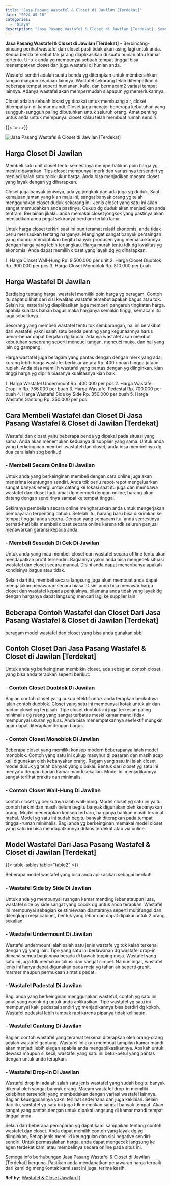 ```yaml
---
title: "Jasa Pasang Wastafel & Closet di Jawilan [Terdekat]"
date: "2024-09-10"
categories: 
  - "biaya"
description: "Jasa Pasang Wastafel & Closet di Jawilan [Terdekat]. Semoga info berhubungan Jasa Pasang Wastafel & Closet di Jawilan [Terdekat] berguna. Pastikan anda men..."
---
```


**Jasa Pasang Wastafel & Closet di Jawilan \[Terdekat\]** – Berbincang-bincang perihal wastafel dan closet pasti tidak akan asing lagi untuk anda. Kedua benda tersebut tak jarang diaplikasikan di suatu hunian atau kamar tertentu. Untuk anda yg mempunyai sebuah tempat tinggal bisa menempatkan closet dan juga wastafel di hunian anda.

Wastafel sendiri adalah suatu benda yg diterapkan untuk membersihkan tangan maupun keadaan lainnya. Wastafel sekarang telah ditempatkan di beberapa tempat seperti hunianan, kafe, dan bermacam2 variasi tempat lainnya. Adanya wastafel akan mempermudah siapapun yg memerlukannya.

Closet adalah sebuah lokasi yg dipakai untuk membuang air, closet ditempatkan di kamar mandi. Closet juga menajdi beberapa kebutuhan yang sungguh-sungguh paling dibutuhkan untuk seluruh orang. Amat penting untuk anda untuk mempunyai closet kalau telah membuat rumah sendiri.

{{< toc >}}

![Jasa Pasang Wastafel & Closet di Jawilan [Terdekat]](/images/wastafel-closet-murah11.png)

## Harga Closet Di Jawilan

Membeli satu unit closet tentu semestinya memperhatikan poin harga yg mesti dibayarkan. Tips closet mempunyai merk dan variasinya tersendiri yg menjadi salah satu tolok ukur harga. Anda bisa menjadikan macam closet yang layak dengan yg diharapkan.

Closet juga banyak jenisnya, ada yg jongkok dan ada juga yg duduk. Saat kemajuan jaman yang kian maju ini, sangat banyak orang yg telah menggunakan closet duduk sekarang ini. Jenis closet yang satu ini akan sangat memudahkan anda pastinya. Cukup dg duduk akan menjadikan anda tentram. Berlainan jikalau anda memakai closet jongkok yang pastinya akan menjadikan anda pegal sekiranya berdiam terlalu lama.

Untuk harga closet terkini saat ini pun teramat relatif ekonomis, anda tidak perlu merisaukan tentang harganya. Mengingat sangat banyak persaingan yang muncul menciptakan begitu banyak produsen yang memasarkannya dengan harga yang lebih terjangkau. Harga murah tentu tdk dg kwalitas yg ekonomis. Anda dapat memilih closet yang layak dg yg diharapkan.

1\. Harga Closet Wall-Hung Rp. 9.500.000 per unit 2. Harga Closet Duoblok Rp. 900.000 per pcs 3. Harga Closet Monoblok Rp. 810.000 per buah

## Harga Wastafel Di Jawilan

Berdialog tentang harga, wastafel memiliki poin harga yg beragam. Contoh itu dapat dilihat dari sisi kwalitas wastafel tersebut apakah bagus atau tdk. Selain itu, material yg diaplikasikan juga memberi pengaruh tingkatan harga. apabila kualitas bahan bagus maka harganya semakin tinggi, semacam itu juga sebaliknya.

Sesorang yang membeli wastafel tentu tdk sembarangan, hal ini berakibat dari wastafel yakni salah satu benda penting yang kegunaannya harus benar-benar dapat berjalan dg lancar. Adanya wastafel akan membut kebutuhan seseorang seperti mencuci tangan, mencuci muka, dan hal yang lain dg gampang.

Harga wastafel juga beragam yang pantas dengan dengan merk yang ada, kurang lebih harga wastafel berkisar antara Rp. 400 ribuan hingga jutaan rupiah. Anda bisa memilih wastafel yang pantas dengan yg diinginkan. kian tinggi harga yg dipilih biasanya kualitasnya kian baik.

1\. Harga Wastafel Undermount Rp. 400.000 per pcs 2. Harga Wastafel Drop-in Rp. 786.000 per buah 3. Harga Wastafel Pedestal Rp. 700.000 per buah 4. Harga Wastafel Side by Side Rp. 350.000 per buah 5. Harga Wastafel Gantung Rp. 350.000 per pcs

## Cara Membeli Wastafel dan Closet Di Jasa Pasang Wastafel & Closet di Jawilan \[Terdekat\]

Wastafel dan closet yaitu beberapa benda yg dipakai pada situasi yang sama. Anda akan menemukan keduanya di supplier yang sama. Untuk anda yang berkeinginan membeli wastafel dan closet, anda bisa membelinya dg dua cara ialah sbg berikut!

### \- Membeli Secara Online Di Jawilan

Untuk anda yang berkeinginan membeli dengan cara online juga akan menerima keuntungan sendiri. Anda tdk perlu repot-repot mengeluarkan sangat banyak energi untuk datang ke lokasi saat itu juga dan membawa wastafel dan kloset tadi. amat dg membeli dengan online, barang akan datang dengan sendirinya sampai ke tempat tinggal.

Sekiranya pembelian secara online mengharuskan anda untuk mengerjakan pembayaran terpenting dahulu. Setelah itu, barang baru bisa dikirimkan ke tempat tinggal anda segera. Dengan yang semacam itu, anda semestinya berhati-hati bila membeli closet secara online karena tdk seluruh penjual menawarkan garansi kepada anda.

### \- Membeli Sesudah Di Cek Di Jawilan

Untuk anda yang mau membeli closet dan wastafel secara offline tentu akan mendapatkan profit tersendiri. Bagiannya yakni anda bisa mengecek situasi wastafel dan closet secara manual. Disini anda dapat mencobanya apakah kondisinya bagus atau tidak.

Selain dari itu, membeli secara langsung juga akan membuat anda dapat mengajukan penawaran secara biasa. Disini anda bisa menawar harga closet dan wastafel kepada penjualnya. bilamana anda tidak yang layak dg dengan harganya dapat langsung mencari lagi ke supplier lain.

## Beberapa Contoh Wastafel dan Closet Dari Jasa Pasang Wastafel & Closet di Jawilan \[Terdekat\]

beragam model wastafel dan closet yang bisa anda gunakan sbb!

## Contoh Closet Dari Jasa Pasang Wastafel & Closet di Jawilan \[Terdekat\]

Untuk anda yg berkeinginan membikin closet, ada sebagian contoh closet yang bisa anda terapkan seperti berikut:

### \- Contoh Closet Duoblok Di Jawilan

Bagian contoh closet yang cukup efektif untuk anda terapkan berikutnya ialah contoh duoblok. Closet yang satu ini mempunyai kotak untuk air dan badan closet yg terpisah. Tipe closet duoblok ini juga terkesan paling minimalis dg ruang yang sangat terbatas meski kamar mandi tidak mempunyai ukuran yg luas. Anda bisa menempatkannya seefektif mungkin agar dapat diterapkan dengan bagus.

### \- Contoh Closet Monoblok Di Jawilan

Beberapa closet yang memiliki konsep modern beberapanya ialah model monoblok. Contoh yang satu ini cukup masyhur di pasaran dan masih acap kali digunakan oleh kebanyakan orang. Ragam yang satu ini ialah closet model duduk yg telah banyak yang dipakai. Bentuk dari closet yg satu ini menyatu dengan badan kamar mandi sekalian. Model ini menjadikannya sangat terlihat praktis dan minimalis.

### \- Contoh Closet Wall-Hung Di Jawilan

contoh closet yg berikutnya ialah wall-hung. Model closet yg satu ini yaitu contoh terkini dan masih belum begitu banyak digunakan oleh kebanyakan orang. Model menerapkan konsep terbaru, harganya bahkan masih teramat mahal. Model yg satu ini sudah begitu banyak diterapkan pada tempat tinggal-rumah minimalis. Bagi anda yg berkeinginan memakai model closet yang satu ini bisa mendapatkannya di kios terdekat atau via online.

## Model Wastafel Dari Jasa Pasang Wastafel & Closet di Jawilan \[Terdekat\]

{{< table-tables table="table2" >}}

Beberapa model wastafel yang bisa anda aplikasikan sebagai berikut!

### \- Wastafel Side by Side Di Jawilan

Untuk anda yg mempunyai ruangan kamar manding lebar ataupun luas, wastafel side by side sangat yang cocok dg untuk anda terapkan. Wastafel ini mempunyai sebagian keistimewaan diantaranya seperti multifungsi dan dilengkapi meja cabinet, bentuk yang lebar dan dapat dipakai untuk 2 orang sekalian.

### \- Wastafel Undermount Di Jawilan

Wastafel undermount ialah salah satu jenis wastafe yg tdk kalah terkenal dengan yg yang lain. Tipe yang satu ini berlawanan dg wastafel drop-in dimana semua bagiannya berada di bawah topping meja. Wastafel yang satu ini juga tdk memakan lokasi dan sangat simpel. Namun ingat, wastafel jenis ini hanya dapat digunakan pada meja yg tahan air seperti granit, marmer maupun permukaan sintetis padat.

### \- Wastafel Padestal Di Jawilan

Bagi anda yang berkeinginan menggunakan wasteful, contoh yg satu ini amat yang cocok dg untuk anda aplikasikan. Tipe wastafel yg satu ini mempunyai kaki pedestal sendiri yg menjadikannya bisa berdiri dg kokoh. Wastafel pedestal lebih tampak rapi karena pipanya tidak kelihatan.

### \- Wastafel Gantung Di Jawilan

Bagian contoh wastafel yang teramat terkenal diterapkan oleh orang-orang adalah wastafel gantung. Wastafel ini akan membuat tampilan kamar mandi akan menjadi lebih elegan apabila anda mengaplikasikannya. Apakah untuk dewasa maupun si kecil, wastafel yang satu ini betul-betul yang pantas dengan untuk anda terapkan.

### \- Wastafel Drop-in Di Jawilan

Wastafel drop ini adalah salah satu jenis wastafel yang sudah begitu banyak dikenal oleh sangat banyak orang. Macam wastafel drop-in memiliki kelebihan tersendiri yang membedakan dengan variasi wastafel lainnya. Bagian keunggulannya yakni terlihat sederhana dan juga kekinian. Selain dari itu, wastafel yg satu ini juga tdk memakan sangat banyak tempat. Akan sangat yang pantas dengan untuk dipakai langsung di kamar mandi tempat tinggal anda.

Selain dari beberapa pemaparan yg dapat kami sampaikan tentang contoh wastafel dan closet. Anda dapat memilih contoh yang layak dg yg diinginkan, Setiap jenis memiliki keunggulan dan sisi negative sendiri-sendiri. Untuk permasalahan harga, anda dapat mengecek langsung ke agen terdekat kami atau membelinya secara online pada situs ini.

Semoga info berhubungan Jasa Pasang Wastafel & Closet di Jawilan \[Terdekat\] berguna. Pastikan anda mendapatkan penawaran harga terbaik dari kami dg mengKontak kami saat ini juga, terima kasih.

**Ref by:** [Wastafel & Closet Jawilan []](https://id.wikipedia.org/wiki/Wastafel)
